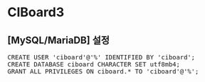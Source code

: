 # CIBoard3

## [MySQL/MariaDB] 설정

<pre>
CREATE USER 'ciboard'@'%' IDENTIFIED BY 'ciboard';
CREATE DATABASE ciboard CHARACTER SET utf8mb4;
GRANT ALL PRIVILEGES ON ciboard.* TO 'ciboard'@'%';
</pre>
